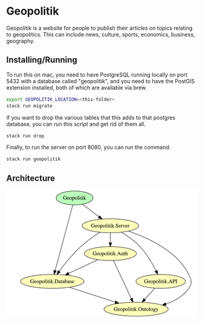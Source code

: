 # Geopolitik

Geopolitik is a website for people to publish their articles on topics
relating to geopolitics. This can include news, culture, sports, economics,
business, geography.

## Installing/Running

To run this on mac, you need to have PostgreSQL running locally on port 5432 with a database
called "geopolitik", and you need to have the PostGIS extension installed, both of which are
available via brew.
```bash
export GEOPOLITIK_LOCATION=<this-folder>
stack run migrate
```
If you want to drop the various tables that this adds to that postgres database, you can run this script
and get rid of them all. 
```bash
stack run drop
```

Finally, to run the server on port 8080, you can run the command:
```bash
stack run geopolitik
```


## Architecture

![Module Structure](mods.png)

